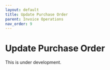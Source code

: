 ```yaml
---
layout: default
title: Update Purchase Order
parent: Invoice Operations
nav_order: 9
---
```


# Update Purchase Order

This is under development.